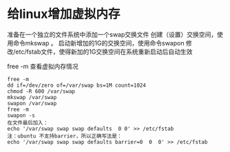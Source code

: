 # 给linux增加虚拟内存

准备在一个独立的文件系统中添加一个swap交换文件
创建（设置）交换空间，使用命令mkswap 。
启动新增加的1G的交换空间，使用命令swapon
修改/etc/fstab文件，使得新加的1G交换空间在系统重新启动后自动生效

free -m 查看虚拟内存情况

```linux
free -m
dd if=/dev/zero of=/var/swap bs=1M count=1024
chmod -R 600 /var/swap
mkswap /var/swap
swapon /var/swap
free -m
swapon -s
在文件最后加入：
echo '/var/swap swap swap defaults  0 0' >> /etc/fstab
注：ubuntu 不支持barrier，所以正确写法是：
echo '/var/swap swap swap defaults barrier=0  0  0' >> /etc/fstab
```
